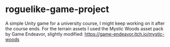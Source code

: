 # roguelike-game-project
A simple Unity game for a university course, I might keep working on it after the course ends. For the terrain assets I used the Mystic Woods asset pack by Game Endeavor, slightly modified: https://game-endeavor.itch.io/mystic-woods
